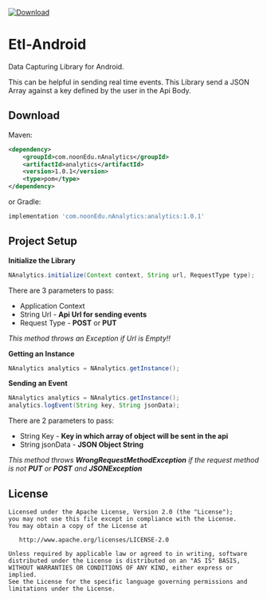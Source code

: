 [![Download](https://api.bintray.com/packages/vaibhavbhandula/Maven/Etl-Analytics/images/download.svg) ](https://bintray.com/vaibhavbhandula/Maven/Etl-Analytics/_latestVersion)

Etl-Android
===========
Data Capturing Library for Android.

This can be helpful in sending real time events. This Library send a JSON Array against a key defined by the user in the Api Body.

Download
--------

Maven:
```xml
<dependency>
    <groupId>com.noonEdu.nAnalytics</groupId>
    <artifactId>analytics</artifactId>
    <version>1.0.1</version>
    <type>pom</type>
</dependency>
```
or Gradle:
```groovy
implementation 'com.noonEdu.nAnalytics:analytics:1.0.1'
```
Project Setup
-------------

**Initialize the Library**

```java
NAnalytics.initialize(Context context, String url, RequestType type);
```
There are 3 parameters to pass:
* Application Context
* String Url - **Api Url for sending events**
* Request Type - **POST** or **PUT**

_This method throws an Exception if Url is Empty!!_

**Getting an Instance**

```java
NAnalytics analytics = NAnalytics.getInstance();
```
**Sending an Event**

```java
NAnalytics analytics = NAnalytics.getInstance();
analytics.logEvent(String key, String jsonData);
```
There are 2 parameters to pass:
* String Key - **Key in which array of object will be sent in the api**
* String jsonData - **JSON Object String**

_This method throws **WrongRequestMethodException** if the request method is not **PUT** or **POST** and **JSONException**_

License
-------

    Licensed under the Apache License, Version 2.0 (the "License");
    you may not use this file except in compliance with the License.
    You may obtain a copy of the License at

       http://www.apache.org/licenses/LICENSE-2.0

    Unless required by applicable law or agreed to in writing, software
    distributed under the License is distributed on an "AS IS" BASIS,
    WITHOUT WARRANTIES OR CONDITIONS OF ANY KIND, either express or implied.
    See the License for the specific language governing permissions and
    limitations under the License.
